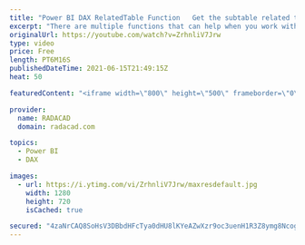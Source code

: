 ```yaml
---
title: "Power BI DAX RelatedTable Function   Get the subtable related to the current row"
excerpt: "There are multiple functions that can help when you work with tables that are connected through relationships. One of these functions is Relatedtable. This function gives you the subtable from the other table for all the rows related to the current row. For example, all sales transactions (from the Sales"
originalUrl: https://youtube.com/watch?v=ZrhnliV7Jrw
type: video
price: Free
length: PT6M16S
publishedDateTime: 2021-06-15T21:49:15Z
heat: 50

featuredContent: "<iframe width=\"800\" height=\"500\" frameborder=\"0\" src=\"https://www.youtube.com/embed/ZrhnliV7Jrw\" allow=\"accelerometer; autoplay; encrypted-media; gyroscope; picture-in-picture\" allowfullscreen></iframe>"

provider:
  name: RADACAD
  domain: radacad.com

topics:
  - Power BI
  - DAX

images:
  - url: https://i.ytimg.com/vi/ZrhnliV7Jrw/maxresdefault.jpg
    width: 1280
    height: 720
    isCached: true

secured: "4zaNrCAQ8SoHsV3DBbdHFcTya0dHU8lKYeAZwXzr9oc3uenH1R3Z8ymg8Ncog2Xm7WB8UsdtT2UFmp2S0H4qNJt6LUvRRsysBiwIVk8vagmgumwU7mozChEpoAAIXMjZFXj6WB+kLh0uvJWGczMHwMiTaRmUR4Y/TifHE5UEZLhcFXN2k/Cv4ceP0OubBRu7wbzsgwbdxRky/RpiO3qPcovsWt8dyMFHYs4c7Um+81d8KA1dQZIGt5MGyp/hPT1Z+iO2wBp07AexRcoBlZEgGIQEmX3Fg9pWnhIIbvsfuwtsGL+4WO/f0Is/Ib1VvEaZyHLOkDpq9Dp7+QKpp8jTZA+ziYFGe7acsDhSdG+GA1XW3N3NT7qR1wERXklcqY+8BOkD3FVtcItRjIIVZ4BtaZL7ahlOkDn7OOL09iA8Obw=;Ob8WXansaL1N/K7VkF6HoA=="
---
```


